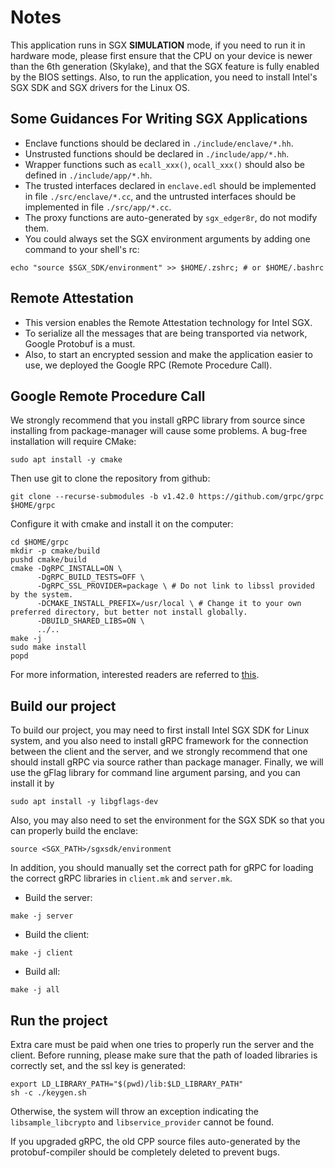 # Notes

This application runs in SGX **SIMULATION** mode, if you need to run it in hardware mode, please first ensure that the CPU on your device is newer than the 6th generation (Skylake), and that the SGX feature is fully enabled by the BIOS settings. Also, to run the application, you need to install Intel's SGX SDK and SGX drivers for the Linux OS.

## Some Guidances For Writing SGX Applications

* Enclave functions should be declared in `./include/enclave/*.hh`.
* Unstrusted functions should be declared in `./include/app/*.hh`.
* Wrapper functions such as `ecall_xxx()`, `ocall_xxx()` should also be defined in `./include/app/*.hh`.
* The trusted interfaces declared in `enclave.edl` should be implemented in file `./src/enclave/*.cc`, and the untrusted interfaces should be implemented in file `./src/app/*.cc`.
* The proxy functions are auto-generated by `sgx_edger8r`, do not modify them.
* You could always set the SGX environment arguments by adding one command to your shell's rc:

```shell
echo "source $SGX_SDK/environment" >> $HOME/.zshrc; # or $HOME/.bashrc
```

## Remote Attestation

* This version enables the Remote Attestation technology for Intel SGX.
* To serialize all the messages that are being transported via network, Google Protobuf is a must.
* Also, to start an encrypted session and make the application easier to use, we deployed the Google RPC (Remote Procedure Call).

## Google Remote Procedure Call

We strongly recommend that you install gRPC library from source since installing from package-manager will cause some problems. A bug-free installation will require CMake:

```shell
sudo apt install -y cmake
```

Then use git to clone the repository from github:

```shell
git clone --recurse-submodules -b v1.42.0 https://github.com/grpc/grpc $HOME/grpc
```

Configure it with cmake and install it on the computer:

```shell
cd $HOME/grpc
mkdir -p cmake/build
pushd cmake/build
cmake -DgRPC_INSTALL=ON \                
      -DgRPC_BUILD_TESTS=OFF \
      -DgRPC_SSL_PROVIDER=package \ # Do not link to libssl provided by the system.
      -DCMAKE_INSTALL_PREFIX=/usr/local \ # Change it to your own preferred directory, but better not install globally.
      -DBUILD_SHARED_LIBS=ON \
      ../..
make -j
sudo make install
popd
```

For more information, interested readers are referred to [this](https://grpc.io).

## Build our project

To build our project, you may need to first install Intel SGX SDK for Linux system, and you also need to install gRPC framework for the connection between the client and the server, and we strongly recommend that one should install gRPC via source rather than package manager. Finally, we will use the gFlag library for command line argument parsing, and you can install it by

```shell
sudo apt install -y libgflags-dev
```

Also, you may also need to set the environment for the SGX SDK so that you can properly build the enclave:

```shell
source <SGX_PATH>/sgxsdk/environment
```

In addition, you should manually set the correct path for gRPC for loading the correct gRPC libraries in `client.mk` and `server.mk`.

* Build the server:

```shell
make -j server
```

* Build the client:

```shell
make -j client
```

* Build all:

```shell
make -j all
```

## Run the project

Extra care must be paid when one tries to properly run the server and the client. Before running, please make sure that the path of loaded libraries is correctly set, and the ssl key is generated:

```shell
export LD_LIBRARY_PATH="$(pwd)/lib:$LD_LIBRARY_PATH"
sh -c ./keygen.sh
```

Otherwise, the system will throw an exception indicating the `libsample_libcrypto` and `libservice_provider` cannot be found.

If you upgraded gRPC, the old CPP source files auto-generated by the protobuf-compiler should be completely deleted to prevent bugs.

